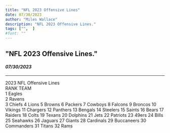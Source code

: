 ```yaml
---
title: "NFL 2023 Offensive Lines"
date: 07/30/2023
author: "Miles Wallace"
description: "NFL 2023 Offensive Lines."
tags: ["",  ]
#font: ""
---
```

## "NFL 2023 Offensive Lines."
#### _07/30/2023_ 
____
2023 NFL Offensive Lines  
RANK 	        TEAM  
1 	            Eagles  
2	            Ravens  
3	Chiefs
4	Lions
5	Browns
6	Packers
7	Cowboys
8	Falcons
9	Broncos
10	Vikings
11	Chargers
12	Panthers
13	Bengals
14	Steelers
15	Saints
16	Bears
17	Raiders
18	Colts
19	Texans
20	Dolphins
21	Jets
22	Patriots
23	49ers
24	Bills
25	Seahawks
26	Jaguars
27	Giants
28	Cardinals
29	Buccaneers
30	Commanders
31	Titans
32	Rams
